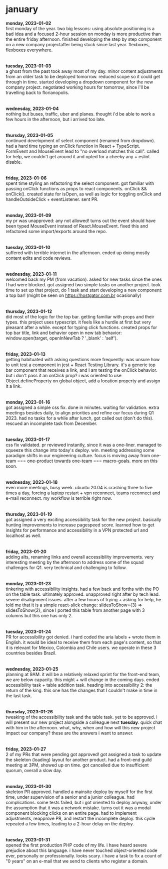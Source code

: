 # january

**monday, 2023-01-02**
<br>
first monday of the year. two big lessons: using absolute positioning is a bad idea and a focused 2-hour session on monday is more productive than the entire friday afternoon. finished developing the step by step component on a new company projectafter being stuck since last year. flexboxes, flexboxes everywhere.
<br>
<br>
<br>
**tuesday, 2023-01-03**
<br>
a ghost from the past took away most of my day. minor content adjustments from an older task to be deployed tomorrow. reduced scope so it could get through in time. started developing a dropdown component for the new company project. negotiated working hours for tomorrow, since i'll be travelling back to florianopolis.
<br>
<br>
<br>
**wednesday, 2023-01-04**
<br>
nothing but buses, traffic, uber and planes. thought i'd be able to work a few hours in the afternoon, but i arrived too late.
<br>
<br>
<br>
**thursday, 2023-01-05**
<br>
continued development of select component (renamed from dropdown). had a hard time typing an onClick function in React + TypeScript. FormEvent and MouseEvent lead to "no overload matches this call". called for help, we couldn't get around it and opted for a cheeky any + eslint disable.
<br>
<br>
<br>
**friday, 2023-01-06**
<br>
spent time styling an refactoring the select component. got familiar with passing onClick functions as props to react components. onClick && onClick(). created state for isOpen, as well as logic for toggling onClick and handleOutsideClick + eventListener. sent PR.
<br>
<br>
<br>
**monday, 2023-01-09**
<br>
my pr was unapproved: any not allowed! turns out the event should have been typed MouseEvent instead of React.MouseEvent. fixed this and refactored some import/exports around the repo.
<br>
<br>
<br>
**tuesday, 2023-01-10**
<br>
suffered with terrible internet in the afternoon. ended up doing mostly content edits and code reviews.
<br>
<br>
<br>
**wednesday, 2023-01-11**
<br>
welcomed back my PM (from vacation). asked for new tasks since the ones I had were blocked. got assigned two simple tasks on another project. took time to set up that project, do 1 task and start developing a new component: a top bar! (might be seen on https://hostgator.com.br ocasionally)
<br>
<br>
<br>
**thursday, 2023-01-12**
<br>
did most of the logic for the top bar. getting familiar with props and their types. this project uses typescript. it feels like a hurdle at first but very pleasant after a while. except for typing click functions. created props for top bar title, link and behavior open in new tab behavior: window.open(target, openInNewTab ? '_blank' : 'self').
<br>
<br>
<br>
**friday, 2023-01-13**
<br>
getting habituated with asking questions more frequently: was unsure how to unit test a component in jest + React Testing Library. it's a generic top bar component that receives a link, and I am testing the onClick behavior. but i don't pass it an onClick prop? i was oriented to use Object.defineProperty on global object, add a location property and assign it a link.
<br>
<br>
<br>
**monday, 2023-01-16**
<br>
got assigned a simple css fix. done in minutes. waiting for validation. extra meetings besides daily, to align priorities and refine our focus during Q1 2023. had no tasks for a while after lunch, got called out (don't do this). rescued an incomplete task from December.
<br>
<br>
<br>
**tuesday, 2023-01-17**
<br>
css fix validated. pr reviewed instantly, since it was a one-liner. managed to squeeze this change into today's deploy. win. meeting addressing some paradigm shifts in our engineering culture. focus is moving away from one-team === one-product towards one-team === macro-goals. more on this soon.
<br>
<br>
<br>
**wednesday, 2023-01-18**
<br>
even more meetings, busy week. ubuntu 20.04 is crashing three to five times a day, forcing a laptop restart + vpn reconnect, teams reconnect and e-mail reconnect. my workflow is terrible right now.
<br>
<br>
<br>
**thursday, 2023-01-19**
<br>
got assigned a very exciting accessibility task for the new project. basically hunting improvements to increase pagespeed score. learned how to get insights for performance and accessibility in a VPN protected url and localhost as well.
<br>
<br>
<br>
**friday, 2023-01-20**
<br>
adding alts, renaming links and overall accessibility improvements. very interesting meeting by the afternoon to address some of the squad challenges for Q1. very technical and challenging to follow.
<br>
<br>
<br>
**monday, 2023-01-23**
<br>
tinkering with accessibility insights. had a few back and forths with the PO on the table task. ultimately approved. unapproved right after by tech lead. severe disalignment issues. after a few hours of trying + asking for help, he told me that it is a simple react-slick change: slidesToShow={3} => slidesToShow{2}, since I ported this table from another page with 3 columns but this one has only 2.
<br>
<br>
<br>
**tuesday, 2023-01-24**
<br>
PR for accessibility got denied. i hard coded the aria labels + wrote them in English. it would be ideal to receive them from each page's content, so that it is relevant for Mexico, Colombia and Chile users. we operate in these 3 countries besides Brazil.
<br>
<br>
<br>
**wednesday, 2023-01-25**
<br>
planning at 9AM. it will be a relatively relaxed sprint for the front-end team, we are below capacity. this might + will change in the coming days. ended accessibility task + table addition task. heading into accessibility 2: the return of the king. this one has the changes that I couldn't make in time in the last task. 
<br>
<br>
<br>
**thursday, 2023-01-26**
<br>
tweaking of the accessibility task and the table task. yet to be approved. i will present our new project alongside a colleague next **tuesday**. quick chat with him in the afternoon. what, why, when and how will this new project impact our company? these are the answers i want to answer.
<br>
<br>
<br>
**friday, 2023-01-27**
<br>
2 of my PRs that were pending got approved! got assigned a task to update the skeleton (loading) layout for another product. had a front-end guild meeting at 3PM, showed up on time. got cancelled due to  insufficient quorum, overall a slow day.
<br>
<br>
<br>
**monday, 2023-01-30**
<br>
skeleton PR approved. handled a mainsite deploy by myself for the first time, under supervision of a senior and a junior colleague. had complications. some tests failed, but i got oriented to deploy anyway, under the assumption that it was a network mistake. turns out it was a modal component blocking clicks on an entire page. had to implement adjustments, reapprove PR, and restart the incomplete deploy. this cycle repeated a few times, leading to a 2-hour delay on the deploy.
<br>
<br>
<br>
**tuesday, 2023-01-31**
<br>
opened the first production PHP code of my life. i have heard severe prejudice about this language. i have never touched object-oriented code ever, personally or professionally. looks scary. i have a task to fix a count of "0 years" on an e-mail that we send to clients who register a domain.